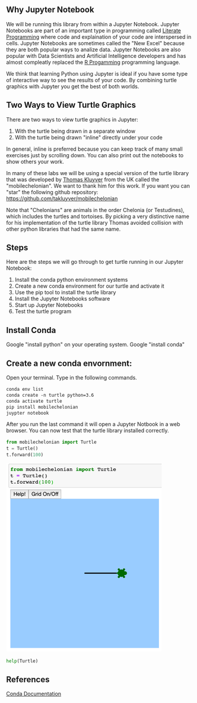 ## Why Jupyter Notebook
We will be running this library from within a Jupyter Notebook.  Jupyter Notebooks are part of an important type in programming called [Literate Programming](https://en.wikipedia.org/wiki/Literate_programming) where code and explaination of your code are interspersed in cells. Jupyter Notebooks are sometimes called the "New Excel" because they are both popular ways to analize data.  Jupyter Notebooks are also popular with Data Scientists and Artificial Intelligence developers and has almost compleatly replaced the [R Progamming](https://trends.google.com/trends/explore?date=all&geo=US&q=Jupyter,R%20Programming) programming language.

We think that learning Python using Jupyter is ideal if you have some type of interactive way to see the results of your code.  By combining turtle graphics with Jupyter you get the best of both worlds.

## Two Ways to View Turtle Graphics
There are two ways to view turtle graphics in Jupyter:

1. With the turtle being drawn in a separate window
2. With the turtle being drawn "inline" directly under your code

In general, inline is preferred because you can keep track of many small exercises just by scrolling down. You can also print out the notebooks to show others your work.

In many of these labs we will be using a special version of the turtle library that was developed by [Thomas Kluyver](https://github.com/takluyver) from the UK called the "mobilechelonian". We want to thank him for this work.  If you want you can "star" the following github repository: https://github.com/takluyver/mobilechelonian

Note that "Chelonians" are animals in the order Chelonia (or Testudines), which includes the turtles and tortoises.  By picking a very distinctive name for his implementation of the turtle library Thomas avoided collision with other python libraries that had the same name.

## Steps
Here are the steps we will go through to get turtle running in our Jupyter Notebook:

1. Install the conda python environment systems
2. Create a new conda environment for our turtle and activate it
3. Use the pip tool to install the turtle library
4. Install the Jupyter Notebooks software
5. Start up Jupyter Notebooks
6. Test the turtle program

## Install Conda
Google "install python" on your operating system.
Google "install conda"

## Create a new conda envornment:
Open your terminal.  Type in the following commands.

```shell
conda env list
conda create -n turtle python=3.6
conda activate turtle
pip install mobilechelonian
juypter notebook
```

After you run the last command it will open a Jupyter Notbook in a web browser.  You can now test that the turtle library installed correctly.

```python
from mobilechelonian import Turtle
t = Turtle()
t.forward(100)
```

![](../img/jupyter-inline-turtle.png)

```python
help(Turtle)
```

## References
[Conda Documentation](https://docs.conda.io/projects/conda/en/latest/user-guide/tasks/manage-environments.html)

